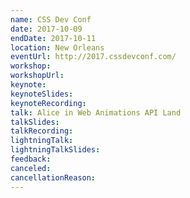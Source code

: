 ```yaml
---
name: CSS Dev Conf
date: 2017-10-09
endDate: 2017-10-11
location: New Orleans
eventUrl: http://2017.cssdevconf.com/
workshop:
workshopUrl:
keynote:
keynoteSlides:
keynoteRecording:
talk: Alice in Web Animations API Land
talkSlides:
talkRecording:
lightningTalk:
lightningTalkSlides:
feedback:
canceled:
cancellationReason:
---
```

